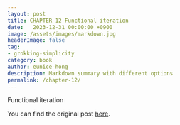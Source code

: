 ```yaml
---
layout: post
title: CHAPTER 12 Functional iteration
date:   2023-12-31 00:00:00 +0900
image: /assets/images/markdown.jpg
headerImage: false
tag:
- grokking-simplicity
category: book
author: eunice-hong
description: Markdown summary with different options
permalink: /chapter-12/
---
```


Functional iteration

You can find the original post [here](https://livebook.manning.com/book/grokking-simplicity/chapter-12/).
